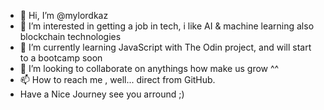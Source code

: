 - 👋 Hi, I’m @mylordkaz
- 👀 I’m interested in getting a job in tech, i like AI & machine learning also blockchain technologies
- 🌱 I’m currently learning JavaScript with The Odin project, and will start to a bootcamp soon
- 💞️ I’m looking to collaborate on anythings how make us grow ^^
- 📫 How to reach me , well... direct from GitHub.
- Have a Nice Journey see you arround ;)

<!---
mylordkaz/mylordkaz is a ✨ special ✨ repository because its `README.md` (this file) appears on your GitHub profile.
You can click the Preview link to take a look at your changes.
--->
